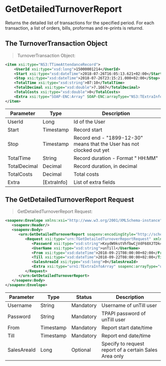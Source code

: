 # GetDetailedTurnoverReport

Returns the detailed list of transactions for the specified period. For each transaction, a list of orders, bills, proformas and re-prints is returnd.

## The TurnoverTransaction Object

> TurnoverTransaction Object:

```xml
<item xsi:type="NS3:TTimeAttendanceRecord">
    <UserId xsi:type="xsd:long">15000001214</UserId>
    <Start xsi:type="xsd:dateTime">2018-07-26T16:05:13.621+02:00</Start>
    <Stop xsi:type="xsd:dateTime">2018-07-26T23:15:21.000+02:00</Stop>
    <TotalTime xsi:type="xsd:string">07:10</TotalTime>
    <TotalDecimal xsi:type="xsd:double">7.1667</TotalDecimal>
    <TotalCosts xsi:type="xsd:double">0</TotalCosts>
    <Extra xsi:type="SOAP-ENC:Array" SOAP-ENC:arrayType="NS3:TExtraInfo[0]"/>
</item>
```

Parameter | Type | Description
----------| ---- | -----------
UserId | Long | Id of the User
Start | Timestamp | Record start
Stop | Timestamp | Record end - "1899-12-30" means that the User has not clocked out yet
TotalTime | String | Record duration - Format " HH:MM"
TotalDecimal | Decimal | Record duration, in decimal
TotalCosts | Decimal | Total costs
Extra | [ExtraInfo] | List of extra fields

## The GetDetailedTurnoverReport Request

> GetDetailedTurnoverReport Request:

```xml
<soapenv:Envelope xmlns:xsi="http://www.w3.org/2001/XMLSchema-instance" xmlns:xsd="http://www.w3.org/2001/XMLSchema" xmlns:soapenv="http://schemas.xmlsoap.org/soap/envelope/" xmlns:urn="urn:TPAPIPosIntfU-ITPAPIPOS" xmlns:soapenc="http://schemas.xmlsoap.org/soap/encoding/">
   <soapenv:Header/>
   <soapenv:Body>
      <urn:GetDetailedTurnoverReport soapenv:encodingStyle="http://schemas.xmlsoap.org/soap/encoding/">
         <Request xsi:type="urn:TGetDetailedTurnoverReportRequest" xmlns:urn="urn:TPAPIPosIntfU">
            <Password xsi:type="xsd:string">KxydW9kstVhfbwCjVdF68XJTDk4sKB</Password>
            <UserName xsi:type="xsd:string">unTill</UserName>
            <From xsi:type="xsd:dateTime">2018-09-21T08:00:00+02:00</From>
            <Till xsi:type="xsd:dateTime">2018-09-22T08:00:00+02:00</Till>
            <SalesAreaId xsi:type="xsd:long">0</SalesAreaId>
            <Extra xsi:type="urn1:TExtraInfoArray" soapenc:arrayType="urn1:TExtraInfo[]" xmlns:urn1="urn:TPAPIPosTypesU"/>
         </Request>
      </urn:GetDetailedTurnoverReport>
   </soapenv:Body>
</soapenv:Envelope>
```

Parameter | Type | Status | Description
----------| ---- | -------| -----------
Username | String | Mandatory | Username of unTill user
Password | String | Mandatory | TPAPI password of unTill user
From | Timestamp | Mandatory | Report start date/time
Till | Timestamp | Mandatory | Report end date/time
SalesAreaId | Long | Optional | Specify to request report of a certain Sales Area only

